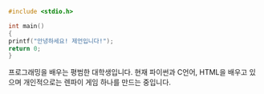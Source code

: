 ```c
#include <stdio.h>

int main()
{
printf("안녕하세요! 제언입니다!");
return 0;
}
```

프로그래밍을 배우는 평범한 대학생입니다. 현재 파이썬과 C언어, HTML을 배우고 있으며 개인적으로는 렌파이 게임 하나를 만드는 중입니다.

<!---
ZEUN-B174/ZEUN-B174 is a ✨ special ✨ repository because its `README.md` (this file) appears on your GitHub profile.
You can click the Preview link to take a look at your changes.
--->
